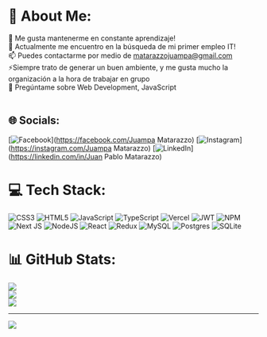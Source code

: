 # 💫 About Me:
🌱 Me gusta mantenerme en constante aprendizaje!<br>🔭 Actualmente me encuentro en la búsqueda de mi primer empleo IT!<br>📫 Puedes contactarme por medio de matarazzojuampa@gmail.com<br>⚡Siempre trato de generar un buen ambiente, y me gusta mucho la organización a la hora de trabajar en grupo<br>💬 Pregúntame sobre Web Development, JavaScript<br><br>


## 🌐 Socials:
[![Facebook](https://img.shields.io/badge/Facebook-%231877F2.svg?logo=Facebook&logoColor=white)](https://facebook.com/Juampa Matarazzo) [![Instagram](https://img.shields.io/badge/Instagram-%23E4405F.svg?logo=Instagram&logoColor=white)](https://instagram.com/Juampa Matarazzo) [![LinkedIn](https://img.shields.io/badge/LinkedIn-%230077B5.svg?logo=linkedin&logoColor=white)](https://linkedin.com/in/Juan Pablo Matarazzo) 

# 💻 Tech Stack:
![CSS3](https://img.shields.io/badge/css3-%231572B6.svg?style=for-the-badge&logo=css3&logoColor=white) ![HTML5](https://img.shields.io/badge/html5-%23E34F26.svg?style=for-the-badge&logo=html5&logoColor=white) ![JavaScript](https://img.shields.io/badge/javascript-%23323330.svg?style=for-the-badge&logo=javascript&logoColor=%23F7DF1E) ![TypeScript](https://img.shields.io/badge/typescript-%23007ACC.svg?style=for-the-badge&logo=typescript&logoColor=white) ![Vercel](https://img.shields.io/badge/vercel-%23000000.svg?style=for-the-badge&logo=vercel&logoColor=white) ![JWT](https://img.shields.io/badge/JWT-black?style=for-the-badge&logo=JSON%20web%20tokens) ![NPM](https://img.shields.io/badge/NPM-%23000000.svg?style=for-the-badge&logo=npm&logoColor=white) ![Next JS](https://img.shields.io/badge/Next-black?style=for-the-badge&logo=next.js&logoColor=white) ![NodeJS](https://img.shields.io/badge/node.js-6DA55F?style=for-the-badge&logo=node.js&logoColor=white) ![React](https://img.shields.io/badge/react-%2320232a.svg?style=for-the-badge&logo=react&logoColor=%2361DAFB) ![Redux](https://img.shields.io/badge/redux-%23593d88.svg?style=for-the-badge&logo=redux&logoColor=white) ![MySQL](https://img.shields.io/badge/mysql-%2300f.svg?style=for-the-badge&logo=mysql&logoColor=white) ![Postgres](https://img.shields.io/badge/postgres-%23316192.svg?style=for-the-badge&logo=postgresql&logoColor=white) ![SQLite](https://img.shields.io/badge/sqlite-%2307405e.svg?style=for-the-badge&logo=sqlite&logoColor=white)
# 📊 GitHub Stats:
![](https://github-readme-stats.vercel.app/api?username=JuanMatarazzo&theme=blueberry&hide_border=true&include_all_commits=false&count_private=false)<br/>
![](https://github-readme-streak-stats.herokuapp.com/?user=JuanMatarazzo&theme=blueberry&hide_border=true)<br/>
![](https://github-readme-stats.vercel.app/api/top-langs/?username=JuanMatarazzo&theme=blueberry&hide_border=true&include_all_commits=false&count_private=false&layout=compact)

---
[![](https://visitcount.itsvg.in/api?id=JuanMatarazzo&icon=0&color=12)](https://visitcount.itsvg.in)

<!-- Proudly created with GPRM ( https://gprm.itsvg.in ) -->
